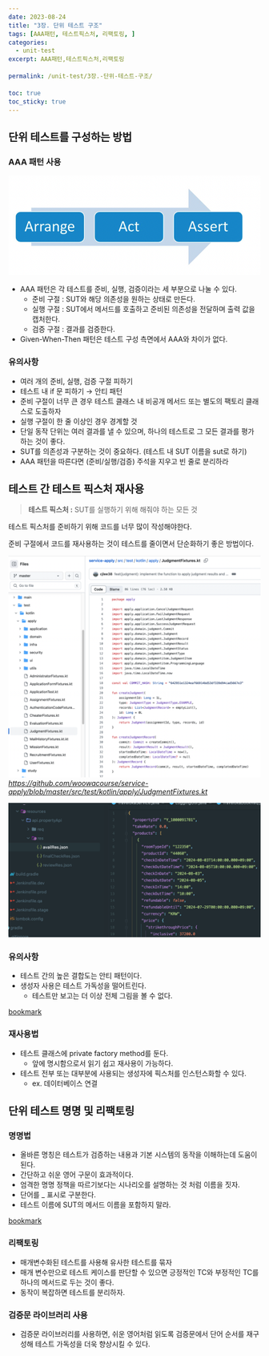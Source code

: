 ```yaml
---
date: 2023-08-24
title: "3장. 단위 테스트 구조"
tags: [AAA패턴, 테스트픽스처, 리팩토링, ]
categories:
  - unit-test
excerpt: AAA패턴,테스트픽스처,리팩토링

permalink: /unit-test/3장.-단위-테스트-구조/

toc: true
toc_sticky: true
---
```



## 단위 테스트를 구성하는 방법


### AAA 패턴 사용


![0](/assets/img/2023-08-24-3장.-단위-테스트-구조.md/0.png)

- AAA 패턴은 각 테스트를 준비, 실행, 검증이라는 세 부분으로 나눌 수 있다.
	- 준비 구절 : SUT와 해당 의존성을 원하는 상태로 만든다.
	- 실행 구절 : SUT에서 메서드를 호출하고 준비된 의존성을 전달하며 출력 값을 캡처한다.
	- 검증 구절 : 결과를 검증한다.
- Given-When-Then 패턴은 테스트 구성 측면에서 AAA와 차이가 없다.

### 유의사항

- 여러 개의 준비, 실행, 검증 구절 피하기
- 테스트 내 if 문 피하기 → 안티 패턴
- 준비 구절이 너무 큰 경우 테스트 클래스 내 비공개 메서드 또는 별도의 팩토리 클래스로 도출하자
- 실행 구절이 한 줄 이상인 경우 경계할 것
- 단일 동작 단위는 여러 결과를 낼 수 있으며, 하나의 테스트로 그 모든 결과를 평가하는 것이 좋다.
- SUT를 의존성과 구분하는 것이 중요하다. (테스트 내 SUT 이름을 sut로 하기)
- AAA 패턴을 따른다면 (준비/실행/검증) 주석을 지우고 빈 줄로 분리하라

## 테스트 간 테스트 픽스처 재사용


> **테스트 픽스처 :** SUT를 실행하기 위해 해줘야 하는 모든 것


테스트 픽스처를 준비하기 위해 코드를 너무 많이 작성해야한다.


준비 구절에서 코드를 재사용하는 것이 테스트를 줄이면서 단순화하기 좋은 방법이다.


![1](/assets/img/2023-08-24-3장.-단위-테스트-구조.md/1.png)_https://github.com/woowacourse/service-apply/blob/master/src/test/kotlin/apply/JudgmentFixtures.kt_


![2](/assets/img/2023-08-24-3장.-단위-테스트-구조.md/2.png)


### 유의사항

- 테스트 간의 높은 결합도는 안티 패턴이다.
- 생성자 사용은 테스트 가독성을 떨어트린다.
	- 테스트만 보고는 더 이상 전체 그림을 볼 수 없다.

[bookmark](https://jojoldu.tistory.com/611)


### 재사용법

- 테스트 클래스에 private factory method를 둔다.
	- 앞에 명시함으로서 읽기 쉽고 재사용이 가능하다.
- 테스트 전부 또는 대부분에 사용되는 생성자에 픽스처를 인스턴스화할 수 있다.
	- ex. 데이터베이스 연결

## 단위 테스트 명명 및 리팩토링


### 명명법

- 올바른 명칭은 테스트가 검증하는 내용과 기본 시스템의 동작을 이해하는데 도움이 된다.
- 간단하고 쉬운 영어 구문이 효과적이다.
- 엄격한 명명 정책을 따르기보다는 시나리오를 설명하는 것 처럼 이름을 짓자.
- 단어를 _ 표시로 구분한다.
- 테스트 이름에 SUT의 메서드 이름을 포함하지 말라.

[bookmark](https://it-is-mine.tistory.com/3)


### 리팩토링

- 매개변수화된 테스트를 사용해 유사한 테스트를 묶자
- 매개 변수만으로 테스트 케이스를 판단할 수 있으면 긍정적인 TC와 부정적인 TC를 하나의 메서드로 두는 것이 좋다.
- 동작이 복잡하면 테스트를 분리하자.

### 검증문 라이브러리 사용

- 검증문 라이브러리를 사용하면, 쉬운 영어처럼 읽도록 검증문에서 단어 순서를 재구성해 테스트 가독성을 더욱 향상시킬 수 있다.
